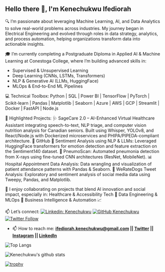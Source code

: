 ## Hello there 👋, I'm Kenechukwu Ifediorah

🔍 I’m passionate about leveraging Machine Learning, AI, and Data Analytics to solve real-world problems across industries. My journey began in Electrical Engineering and evolved through roles in data strategy, analytics, and process automation, helping organizations transform data into actionable insights.

🎓 I’m currently completing a Postgraduate Diploma in Applied AI & Machine Learning at Conestoga College, where I’m building advanced skills in:
- Supervised & Unsupervised Learning
- Deep Learning (CNNs, LSTMs, Transformers)
- NLP & Generative AI (LLMs, HuggingFace)
- MLOps & End-to-End ML Pipelines

💻 Technical Toolbox:
Python | SQL | Power BI | TensorFlow | PyTorch | Scikit-learn | Pandas | Matplotlib | Seaborn | Azure | AWS | GCP | Streamlit | Docker | FastAPI | Node.js

📂 Highlighted Projects:
🩺 SageCare 2.0 – AI-Enhanced Virtual Healthcare Assistant integrating speech-to-text, NLP triage, and computer vision nutrition analysis for Canadian seniors. Built using Whisper, YOLOv8, and React/Node.js with Dockerized microservices and PHIPA/PIPEDA-compliant architecture. 🔗 GitHub
💬 Sentiment Analysis using NLP & LLMs: Leveraged HuggingFace transformers for emotion detection and feature extraction on the Sentiment140 dataset.
🧠 PneumoScan: Automated pneumonia detection from X-rays using fine-tuned CNN architectures (ResNet, MobileNet).
📊 Hospital Appointment Data Analysis: Data wrangling and visualization of patient attendance patterns with Pandas & Seaborn.
🐶 WeRateDogs Tweet Analysis: Exploratory and sentiment analysis of social media data using Tweepy, Pandas, and Matplotlib.

🤝 I enjoy collaborating on projects that blend AI innovation and social impact, especially in:
Healthcare & Accessibility Tech 🏥
Data Engineering & MLOps 🔧
Business Intelligence & Automation 📈

📫 Let’s connect:
[![Linkedin: Kenechukwu](https://img.shields.io/badge/-Kenechukwu-blue?style=flat-square&logo=Linkedin&logoColor=white&link=https://www.linkedin.com/in/kenechukwu-ifediorah)](https://www.linkedin.com/in/kenechukwu-ifediorah)
[![GitHub Kenechukwu](https://img.shields.io/github/followers/CelebrityITPro?label=follow&style=social)](https://github.com/CelebrityITPro)
[![Twitter Follow](https://img.shields.io/twitter/follow/iam_khosee?style=social)](https://twitter.com/iam_khosee)

- 📫 How to reach me:
  **[ifediorah.kenechukwu@gmail.com](mailto:ifediorah.kenechukwu@gmail.com) || [Twitter](https://twitter.com/iam_khosee) || [Instagram](https://instagram.com/iam_khosee) || [LinkedIn](https://www.linkedin.com/in/kenechukwu-ifediorah)**


![Top Langs](https://github-readme-stats.vercel.app/api/top-langs/?username=eepheanyee&layout=compact&theme=dark&hide_border=true)

![Kenechukwu's github stats](https://github-readme-stats.vercel.app/api?username=eepheanyee&show_icons=true&hide_border=true&theme=dark)

[![trophy](https://github-profile-trophy.vercel.app/?username=eepheanyee)](https://github.com/eepheanyee/github-profile-trophy)
